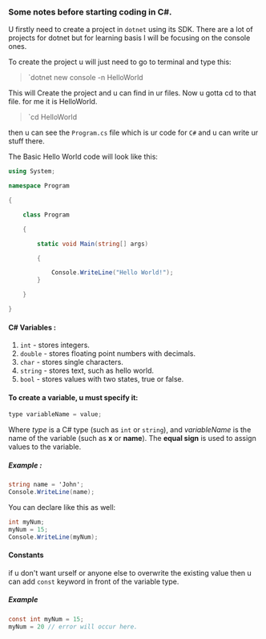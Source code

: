 ### Some notes before starting coding in C#.

U firstly need to create a project in `dotnet` using its SDK.  There are a lot of projects for dotnet but for learning basis I will be focusing on the console ones. 

To create the project u will just need to go to terminal and type this:

> `dotnet new console -n HelloWorld

This will Create the project and u can find in ur files. Now u gotta cd to that file. for me it is HelloWorld.

> `cd HelloWorld

then u can see the `Program.cs` file which is ur code for `C#` and u can write ur stuff there.

The Basic Hello World code will look like this:

``` C#
using System;

namespace Program

{

	class Program

	{

		static void Main(string[] args)

		{

			Console.WriteLine("Hello World!");
		}

	}

}
```

#### C# Variables :
1. `int` - stores integers.
2. `double` - stores floating point numbers with decimals.
3. `char` - stores single characters.
4. `string` - stores text, such as hello world.
5. `bool` - stores values with two states, true or false.

#### To create a variable, u must specify it:

``` C#
type variableName = value;
```

Where _type_ is a C# type (such as `int` or `string`), and _variableName_ is the name of the variable (such as **x** or **name**). The **equal sign** is used to assign values to the variable.

##### Example :
``` C#
string name = 'John';
Console.WriteLine(name);
```

You can declare like this as well:

```c#
int myNum;
myNum = 15;
Console.WriteLine(myNum);
```

#### Constants

if u don't want urself or anyone else to overwrite the existing value then u can add `const` keyword in front of the variable type.

##### Example
``` C#
const int myNum = 15;
myNum = 20 // error will occur here.
```




